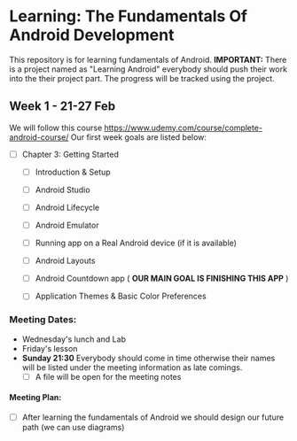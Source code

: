 # Learning: The Fundamentals Of Android Development 
This repository is for learning fundamentals of Android.
**IMPORTANT:** There is a project named as "Learning Android" everybody should push their work into the their project part.
The progress will be tracked using the project.

## Week 1 - 21-27 Feb
We will follow this course https://www.udemy.com/course/complete-android-course/
Our first week goals are listed below:
- [ ] Chapter 3: Getting Started
  - [ ]  Introduction & Setup
  - [ ]  Android Studio
  - [ ]  Android Lifecycle
  - [ ]  Android Emulator
  - [ ]  Running app on a Real Android device (if it is available)
  - [ ]  Android Layouts
  - [ ]  Android Countdown app ( **OUR MAIN GOAL IS FINISHING THIS APP** )
  - [ ]  Application Themes & Basic Color Preferences



### Meeting Dates:
- Wednesday's lunch and Lab
- Friday's lesson
- **Sunday 21:30** Everybody should come in time otherwise their names will be listed under the meeting information as late comings.
  - [ ] A file will be open for the meeting notes  
#### Meeting Plan:
- [ ] After learning the fundamentals of Android we should design our future path (we can use diagrams)
